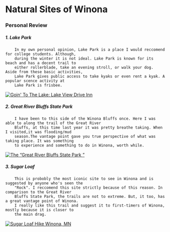 # Natural Sites of Winona


### Personal Review 


##### 1. Lake Park


        In my own personal opinion, Lake Park is a place I would reccomend for college students. Although,
        during the winter it is not ideal. Lake Park is known for its beach and has a decent trail to
        either rollerblade, take an evening stroll, or walk your dog. Aside from these basic activities,
        Lake Park gives public access to take kyaks or even rent a kyak. A popular scence activity at 
        Lake Park is frisbee.


[![Goin' To The Lake: Lake View Drive Inn](https://www.youtube.com/watch?v=Kb1ptdColdY)](https://www.youtube.com/watch?v=Kb1ptdColdY)


##### 2. Great River Bluffs State Park 
 
 
        I have been to this side of the Winona Bluffs once. Here I was able to along the trail of the Great River
        Bluffs, at this time last year it was pretty breathe taking. When I visited,it was flooding/mud
        season.The vantage point gave you true perspective of what was taking place. It was something
        to experience and something to do in Winona, worth while.

[![The “Great River Bluffs State Park ”](https://www.youtube.com/watch?v=JZmudpkOJLM)](https://www.youtube.com/watch?v=JZmudpkOJLM)


##### 3. Sugar Loaf
        
        
        This is probobly the most iconic site to see in Winona and is suggested by anyone who's seen the
        "Rock". I reccomend this site strictly because of this reason. In comparison to the Great River
        Bluffs State Park, the trails are not to extreme. But, it too, has a great vantage point of Winona.
        I really like this trail and suggest it to first-timers of Winona, mostly because it is closer to
        the main drag.
        
[![Sugar Loaf Hike Winona, MN](https://www.youtube.com/watch?v=7Qin0sWDZyo)](https://www.youtube.com/watch?v=7Qin0sWDZyo)     
        
        
        
       
      
        
  

        
         


